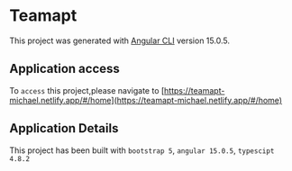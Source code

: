 # Teamapt

This project was generated with [Angular CLI](https://github.com/angular/angular-cli) version 15.0.5.

## Application access

To `access` this project,please navigate to [https://teamapt-michael.netlify.app/#/home](https://teamapt-michael.netlify.app/#/home)

## Application Details

This project has been built with `bootstrap 5`, `angular 15.0.5`, `typescipt 4.8.2`


